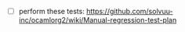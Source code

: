 

- [ ] perform these tests: https://github.com/solvuu-inc/ocamlorg2/wiki/Manual-regression-test-plan
